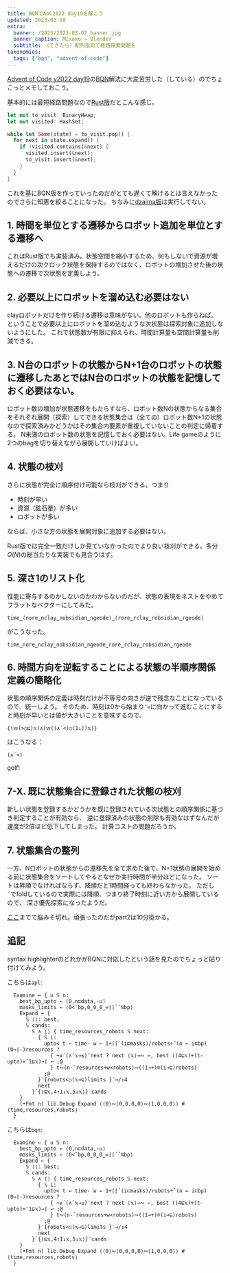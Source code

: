 ```yaml
---
title: BQNでAoC2022 day19を解こう
updated: 2023-03-10
extra:
  banner: /2023/2023-03-07_banner.jpg
  banner_caption: Mixamo → Blender 
  subtitle: （できたら）配列指向で経路探索問題を
taxonomies:
  tags: ["bqn", "advent-of-code"]
---
```

[Advent of Code y2022 day19](https://adventofcode.com/2022/day/19)の[BQN](https://github.com/mlochbaum/BQN)解法に大変苦労した（している）のでちょこっとメモしておこう。

基本的には最短経路問題なので[Rust版](https://github.com/shnarazk/advent-of-code/blob/main/src/y2022/day19.rs)だとこんな感じ。
```rust
let mut to_visit: BinaryHeap;
let mut visited: HashSet;

while let Some(state) = to_visit.pop() {
  for next in state.expand() {
    if !visited.contains(&next) {
      visited.insert(&next);
      to_visit.insert(&next);
    }
  }
}
```
これを基にBQN版を作っていったのだがとても遅くて解けるとは言えなかったのでさらに知恵を絞ることになった。
ちなみに[dzaima版](https://github.com/dzaima/aoc/blob/master/2022/BQN/19.bqn)は実行してない。

## 1. 時間を単位とする遷移からロボット追加を単位とする遷移へ
これはRust版でも実装済み。状態空間を縮小するため、何もしないで資源が増えるだけの次クロック状態を保持するのではなく、ロボットの増加させた後の状態への遷移で次状態を定義しよう。


## 2. 必要以上にロボットを溜め込む必要はない
clayロボットだけを作り続ける遷移は意味がない。他のロボットも作らねば。
ということで必要以上にロボットを溜め込むような次状態は探索対象に追加しないようにした。
これで状態数が有限に抑えられ、時間計算量も空間計算量も削減できる。

## 3. N台のロボットの状態からN+1台のロボットの状態に遷移したあとではN台のロボットの状態を記憶しておく必要はない。
ロボット数の増加が状態遷移をもたらすなら、ロボット数Nの状態からなる集合をそれぞれ展開（探索）してできる状態集合は（全ての）ロボット数N+1の状態なので探索済みかどうかはその集合内要素が重複していないことの判定に帰着する。
N未満のロボット数の状態を記憶しておく必要はない。Life gameのように2つのbagを切り替えながら展開していけばよい。

## 4. 状態の枝刈
さらに状態が完全に順序付け可能なら枝刈ができる。つまり
- 時刻が早い
- 資源（鉱石量）が多い
- ロボットが多い

ならば、小さな方の状態を展開対象に追加する必要はない。

Rust版では完全一致だけしか見ていなかったのでより良い枝刈ができる。多分$O(N)$の総当たりな実装でも見合うはず。

## 5. 深さ1のリスト化
性能に寄与するのかしないのかわからないのだが、状態の表現をネストをやめてフラットなベクターにしてみた。

```apl
time‿⟨nore‿nclay‿nobsidian‿ngeode⟩‿⟨rore‿rclay‿robsidian‿rgeode⟩
```
がこうなった。
```apl
time‿nore‿nclay‿nobsidian‿ngeode‿rore‿rclay‿robsidian‿rgeode
```

## 6. 時間方向を逆転することによる状態の半順序関係定義の簡略化

状態の順序関係の定義は時刻だけが不等号の向きが逆で残念なことになっているので、統一しよう。
そのため、時刻は0から始まり`¯∞`に向かって進むことにすると時刻が早いとは値が大きいことを意味するので、
```apl
{(𝕨(>○⊑)𝕩)∧(𝕨((∧´<)○(1↓))𝕩)}
```

はこうなる：

```apl
(∧´<)
```

golf!

## 7-X. 既に状態集合に登録された状態の枝刈

新しい状態を登録するかどうかを既に登録されている次状態との順序関係に基づき判定することが有効なら、
逆に登録済みの状態の削除も有効なはずなんだが速度が2倍ほど低下してしまった。
計算コストの問題だろうか。

## 7. 状態集合の整列

一方、Nロボットの状態からの遷移先を全て求めた後で、N+1状態の展開を始める前に状態集合をソートしてやるとなぜか実行時間が半分ほどになった。
ソートは昇順でなければならず、降順だと1時間経っても終わらなかった。
ただし`´`でfoldしているので実際には降順、つまり終了時刻に近い方から展開しているので、
深さ優先探索になったようだ。

[ここ](https://github.com/shnarazk/advent-of-code/blob/main/bqn/2022/day19.bqn)までで脳みそ切れ。頑張ったのだがpart2は10分掛かる。

## 追記

syntax highlighterのどれかがBQNに対応したという話を見たのでちょっと貼り付けてみよう。

こちらは`apl`:

```apl
  Examine ← { u 𝕊 n:
    best‿bp‿upto ← ⟨0,n⊏data,-u⟩
    masks‿limits ← ⟨0<˘bp,0‿0‿0‿∞⌈⌈´˘⍉bp⟩
    Expand ← {
      𝕊 ⟨⟩: best;
      𝕊 cands:
        𝕊 ∧ ⟨⟩ { time‿resources‿robots 𝕊 next:
          { 𝕊 i:
            upto< t ← time- w ← 1+⌈⌈´(i⊏masks)/robots÷˜(n ← i⊏bp)(0⊸⌈-)resources ?
              { ¬∨´(∧´𝕩⊸≤)¨next ? next ⟨𝕩⟩⊸∾ ↩, best ((4⊑𝕩)+(t-upto)×¯1⊑𝕩)⊸⌈ ↩ ;@
              } t∾(n-˜resources+w×robots)∾((1⊸+)⌾(i⊸⊑)robots)
            ;@
          }¨{robots<○(𝕩⊸⊑)limits }¨⊸/↕4
          next
        }´{⟨⊑𝕩,4↑1↓𝕩,5↓𝕩⟩}¨cands
    }
    (•Fmt n) lib.Debug Expand ⟨⟨0⟩∾⟨0,0,0,0⟩∾⟨1,0,0,0⟩⟩ # ⟨time,resources,robots⟩
  }
```

こちらは`bqn`:

```bqn
  Examine ← { u 𝕊 n:
    best‿bp‿upto ← ⟨0,n⊏data,-u⟩
    masks‿limits ← ⟨0<˘bp,0‿0‿0‿∞⌈⌈´˘⍉bp⟩
    Expand ← {
      𝕊 ⟨⟩: best;
      𝕊 cands:
        𝕊 ∧ ⟨⟩ { time‿resources‿robots 𝕊 next:
          { 𝕊 i:
            upto< t ← time- w ← 1+⌈⌈´(i⊏masks)/robots÷˜(n ← i⊏bp)(0⊸⌈-)resources ?
              { ¬∨´(∧´𝕩⊸≤)¨next ? next ⟨𝕩⟩⊸∾ ↩, best ((4⊑𝕩)+(t-upto)×¯1⊑𝕩)⊸⌈ ↩ ;@
              } t∾(n-˜resources+w×robots)∾((1⊸+)⌾(i⊸⊑)robots)
            ;@
          }¨{robots<○(𝕩⊸⊑)limits }¨⊸/↕4
          next
        }´{⟨⊑𝕩,4↑1↓𝕩,5↓𝕩⟩}¨cands
    }
    (•Fmt n) lib.Debug Expand ⟨⟨0⟩∾⟨0,0,0,0⟩∾⟨1,0,0,0⟩⟩ # ⟨time,resources,robots⟩
  }
```

